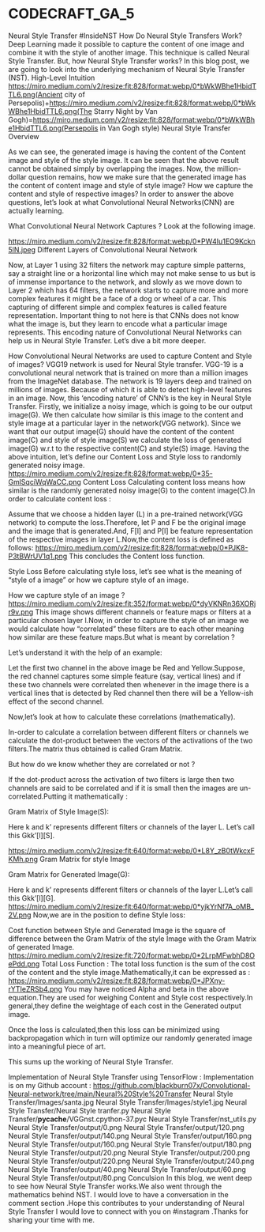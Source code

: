 # CODECRAFT_GA_5
 Neural Style Transfer
#InsideNST
How Do Neural Style Transfers Work?
Deep Learning made it possible to capture the content of one image and combine it with the style of another image. This technique is called Neural Style Transfer. But, how Neural Style Transfer works? In this blog post, we are going to look into the underlying mechanism of Neural Style Transfer (NST).
High-Level Intuition
https://miro.medium.com/v2/resize:fit:828/format:webp/0*bWkWBhe1HbidTTL6.png(Ancient city of Persepolis)+https://miro.medium.com/v2/resize:fit:828/format:webp/0*bWkWBhe1HbidTTL6.png(The Starry Night by Van Gogh)=https://miro.medium.com/v2/resize:fit:828/format:webp/0*bWkWBhe1HbidTTL6.png(Persepolis in Van Gogh style)
Neural Style Transfer Overview

As we can see, the generated image is having the content of the Content image and style of the style image. It can be seen that the above result cannot be obtained simply by overlapping the images. Now, the million-dollar question remains, how we make sure that the generated image has the content of content image and style of style image? How we capture the content and style of respective images?
In order to answer the above questions, let’s look at what Convolutional Neural Networks(CNN) are actually learning.

What Convolutional Neural Network Captures ?
Look at the following image.

https://miro.medium.com/v2/resize:fit:828/format:webp/0*PW4Iu1EO9Kckn5lN.jpeg
Different Layers of Convolutional Neural Network

Now, at Layer 1 using 32 filters the network may capture simple patterns, say a straight line or a horizontal line which may not make sense to us but is of immense importance to the network, and slowly as we move down to Layer 2 which has 64 filters, the network starts to capture more and more complex features it might be a face of a dog or wheel of a car. This capturing of different simple and complex features is called feature representation.
Important thing to not here is that CNNs does not know what the image is, but they learn to encode what a particular image represents. This encoding nature of Convolutional Neural Networks can help us in Neural Style Transfer. Let’s dive a bit more deeper.

How Convolutional Neural Networks are used to capture Content and Style of images?
VGG19 network is used for Neural Style transfer. VGG-19 is a convolutional neural network that is trained on more than a million images from the ImageNet database. The network is 19 layers deep and trained on millions of images. Because of which it is able to detect high-level features in an image.
Now, this ‘encoding nature’ of CNN’s is the key in Neural Style Transfer. Firstly, we initialize a noisy image, which is going to be our output image(G). We then calculate how similar is this image to the content and style image at a particular layer in the network(VGG network). Since we want that our output image(G) should have the content of the content image(C) and style of style image(S) we calculate the loss of generated image(G) w.r.t to the respective content(C) and style(S) image.
Having the above intuition, let’s define our Content Loss and Style loss to randomly generated noisy image.
https://miro.medium.com/v2/resize:fit:828/format:webp/0*35-GmlSqciWqWaCC.png
Content Loss
Calculating content loss means how similar is the randomly generated noisy image(G) to the content image(C).In order to calculate content loss :

Assume that we choose a hidden layer (L) in a pre-trained network(VGG network) to compute the loss.Therefore, let P and F be the original image and the image that is generated.And, F[l] and P[l] be feature representation of the respective images in layer L.Now,the content loss is defined as follows:
https://miro.medium.com/v2/resize:fit:828/format:webp/0*PJK8-P3tBWrUV1q1.png
This concludes the Content loss function.

Style Loss
Before calculating style loss, let’s see what is the meaning of “style of a image” or how we capture style of an image.

How we capture style of an image ?
https://miro.medium.com/v2/resize:fit:352/format:webp/0*dyVKNRn36XORjr9v.png
This image shows different channels or feature maps or filters at a particular chosen layer l.Now, in order to capture the style of an image we would calculate how “correlated” these filters are to each other meaning how similar are these feature maps.But what is meant by correlation ?

Let’s understand it with the help of an example:

Let the first two channel in the above image be Red and Yellow.Suppose, the red channel captures some simple feature (say, vertical lines) and if these two channels were correlated then whenever in the image there is a vertical lines that is detected by Red channel then there will be a Yellow-ish effect of the second channel.

Now,let’s look at how to calculate these correlations (mathematically).

In-order to calculate a correlation between different filters or channels we calculate the dot-product between the vectors of the activations of the two filters.The matrix thus obtained is called Gram Matrix.

But how do we know whether they are correlated or not ?

If the dot-product across the activation of two filters is large then two channels are said to be correlated and if it is small then the images are un-correlated.Putting it mathematically :

Gram Matrix of Style Image(S):

Here k and k’ represents different filters or channels of the layer L. Let’s call this Gkk’[l][S].

https://miro.medium.com/v2/resize:fit:640/format:webp/0*L8Y_zB0tWkcxFKMh.png
Gram Matrix for style Image

Gram Matrix for Generated Image(G):

Here k and k’ represents different filters or channels of the layer L.Let’s call this Gkk’[l][G].
https://miro.medium.com/v2/resize:fit:640/format:webp/0*yjkYrNf7A_oMB_2V.png
Now,we are in the position to define Style loss:

Cost function between Style and Generated Image is the square of difference between the Gram Matrix of the style Image with the Gram Matrix of generated Image.
https://miro.medium.com/v2/resize:fit:720/format:webp/0*2LrpMFwbhD8OePdd.png
Total Loss Function :
The total loss function is the sum of the cost of the content and the style image.Mathematically,it can be expressed as :
https://miro.medium.com/v2/resize:fit:828/format:webp/0*JPXny-rYTIeZRSb4.png
You may have noticed Alpha and beta in the above equation.They are used for weighing Content and Style cost respectively.In general,they define the weightage of each cost in the Generated output image.

Once the loss is calculated,then this loss can be minimized using backpropagation which in turn will optimize our randomly generated image into a meaningful piece of art.

This sums up the working of Neural Style Transfer.

Implementation of Neural Style Transfer using TensorFlow :
Implementation is on my Github account : https://github.com/blackburn07x/Convolutional-Neural-network/tree/main/Neural%20Style%20Transfer
Neural Style Transfer/Images/santa.jpg
Neural Style Transfer/Images/style1.jpg
Neural Style Transfer/Neural Style tranfer.py
Neural Style Transfer/__pycache__/VGGnst.cpython-37.pyc
Neural Style Transfer/nst_utils.py
Neural Style Transfer/output/0.png
Neural Style Transfer/output/120.png
Neural Style Transfer/output/140.png
Neural Style Transfer/output/160.png
Neural Style Transfer/output/160.png
Neural Style Transfer/output/180.png
Neural Style Transfer/output/20.png
Neural Style Transfer/output/200.png
Neural Style Transfer/output/220.png
Neural Style Transfer/output/240.png
Neural Style Transfer/output/40.png
Neural Style Transfer/output/60.png
Neural Style Transfer/output/80.png
Conculsion
In this blog, we went deep to see how Neural Style Transfer works.We also went through the mathematics behind NST. I would love to have a conversation in the comment section .Hope this contributes to your understanding of Neural Style Transfer
I would love to connect with you on #instagram .Thanks for sharing your time with me.
